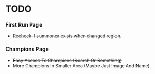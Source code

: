 # TODO

### First Run Page
- ~~Recheck if summoner exists when changed region.~~

### Champions Page
- ~~Easy Access To Champions (Search Or Something)~~
- ~~More Champions In Smaller Area (Maybe Just Image And Name)~~
